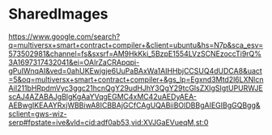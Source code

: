 # SharedImages
https://www.google.com/search?q=multiversx+smart+contract+compiler+&client=ubuntu&hs=N7p&sca_esv=573502981&channel=fs&sxsrf=AM9HkKki_5BzpE1554LVzSCNEzoccTi9rQ%3A1697317432041&ei=OAIrZaCRApqpi-gPuIWnqAI&ved=0ahUKEwigje6UuPaBAxWa1AIHHbjCCSUQ4dUDCA8&uact=5&oq=multiversx+smart+contract+compiler+&gs_lp=Egxnd3Mtd2l6LXNlcnAiI211bHRpdmVyc3ggc21hcnQgY29udHJhY3QgY29tcGlsZXIgSIgtUPURWJEscAJ4AZABAJgBlgKgAaYVqgEGMC4xMC42uAEDyAEA-AEBwgIKEAAYRxjWBBiwA8ICBBAjGCfCAgUQABiiBOIDBBgAIEGIBgGQBgg&sclient=gws-wiz-serp#fpstate=ive&vld=cid:adf0ab53,vid:XVJGaEVueqM,st:0


